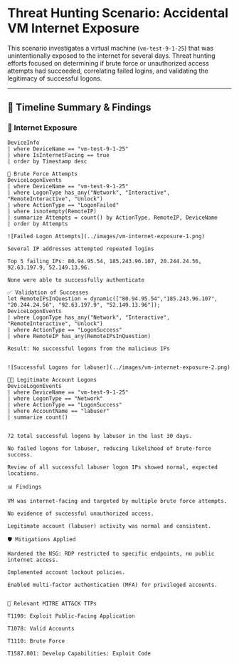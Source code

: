 # Threat Hunting Scenario: Accidental VM Internet Exposure

This scenario investigates a virtual machine (`vm-test-9-1-25`) that was unintentionally exposed to the internet for several days. Threat hunting efforts focused on determining if brute force or unauthorized access attempts had succeeded, correlating failed logins, and validating the legitimacy of successful logons.

---

## 📖 Timeline Summary & Findings

### 🔎 Internet Exposure
```kql
DeviceInfo
| where DeviceName == "vm-test-9-1-25"
| where IsInternetFacing == true
| order by Timestamp desc

🚨 Brute Force Attempts
DeviceLogonEvents
| where DeviceName == "vm-test-9-1-25"
| where LogonType has_any("Network", "Interactive", "RemoteInteractive", "Unlock")
| where ActionType == "LogonFailed"
| where isnotempty(RemoteIP)
| summarize Attempts = count() by ActionType, RemoteIP, DeviceName
| order by Attempts

![Failed Logon Attempts](../images/vm-internet-exposure-1.png)  

Several IP addresses attempted repeated logins

Top 5 failing IPs: 80.94.95.54, 185.243.96.107, 20.244.24.56, 92.63.197.9, 52.149.13.96.

None were able to successfully authenticate

✅ Validation of Successes
let RemoteIPsInQuestion = dynamic(["80.94.95.54","185.243.96.107", "20.244.24.56", "92.63.197.9", "52.149.13.96"]);
DeviceLogonEvents
| where LogonType has_any("Network", "Interactive", "RemoteInteractive", "Unlock")
| where ActionType == "LogonSuccess"
| where RemoteIP has_any(RemoteIPsInQuestion)

Result: No successful logons from the malicious IPs


![Successful Logons for labuser](../images/vm-internet-exposure-2.png) 

🧑‍💻 Legitimate Account Logons
DeviceLogonEvents
| where DeviceName == "vm-test-9-1-25"
| where LogonType == "Network"
| where ActionType == "LogonSuccess"
| where AccountName == "labuser"
| summarize count()


72 total successful logons by labuser in the last 30 days.

No failed logons for labuser, reducing likelihood of brute-force success.

Review of all successful labuser logon IPs showed normal, expected locations.

📊 Findings

VM was internet-facing and targeted by multiple brute force attempts.

No evidence of successful unauthorized access.

Legitimate account (labuser) activity was normal and consistent.

🛡️ Mitigations Applied

Hardened the NSG: RDP restricted to specific endpoints, no public internet access.

Implemented account lockout policies.

Enabled multi-factor authentication (MFA) for privileged accounts.


🎯 Relevant MITRE ATT&CK TTPs

T1190: Exploit Public-Facing Application

T1078: Valid Accounts

T1110: Brute Force

T1587.001: Develop Capabilities: Exploit Code
